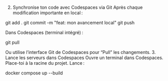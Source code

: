 2. Synchronise ton code avec Codespaces via Git
Après chaque modification importante en local :

  git add .
  git commit -m "feat: mon avancement local"
  git push

Dans Codespaces (terminal intégré) :

  git pull

Ou utilise l’interface Git de Codespaces pour “Pull” les changements.
3. Lance les serveurs dans Codespaces
Ouvre un terminal dans Codespaces.
Place-toi à la racine du projet.
Lance :

  docker compose up --build
